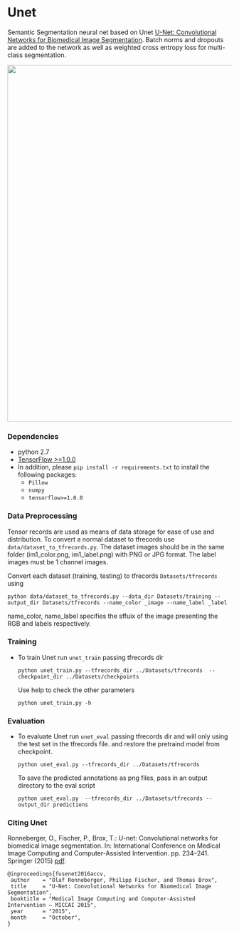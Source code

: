 # Unet
Semantic Segmentation neural net based on Unet [U-Net: Convolutional Networks for Biomedical Image Segmentation](https://arxiv.org/abs/1505.04597). Batch norms and dropouts are added to the network as well as weighted cross entropy loss for multi-class segmentation.

<img src="Images/framework.png" width="800px"/>

### Dependencies
- python 2.7
- [TensorFlow >=1.0.0](https://www.tensorflow.org/get_started/os_setup)
- In addition, please `pip install -r requirements.txt` to install the following packages:
    - `Pillow`
    - `numpy`
    - `tensorflow>=1.0.0`

### Data Preprocessing
Tensor records are used as means of data storage for ease of use and distribution. To convert a normal dataset to tfrecords use `data/dataset_to_tfrecords.py`. The dataset images should be in the same folder (im1_color.png, im1_label.png) with PNG or JPG format. The label images must be 1 channel images.

Convert each dataset (training, testing) to tfrecords `Datasets/tfrecords` using

  ```
  python data/dataset_to_tfrecords.py --data_dir Datasets/training --output_dir Datasets/tfrecords --name_color _image --name_label _label
  ```

name_color, name_label specifies the sffuix of the image presenting the RGB and labels respectively.

### Training
- To train Unet run `unet_train` passing tfrecords dir
   
    ```
    python unet_train.py --tfrecords_dir ../Datasets/tfrecords  --checkpoint_dir ../Datasets/checkpoints
    ```
  
  Use help to check the other parameters
    ```
    python unet_train.py -h
    ```

### Evaluation
- To evaluate Unet run `unet_eval` passing tfrecords dir
  and will only using the test set in the tfrecords file.
  and restore the pretraind model from checkpoint.

    ```
    python unet_eval.py --tfrecords_dir ../Datasets/tfrecords
    ```

    To save the predicted annotations as png files, pass in an output directory to the eval script

    ```
    python unet_eval.py  --tfrecords_dir ../Datasets/tfrecords --output_dir predictions
    ```

### Citing Unet
Ronneberger, O., Fischer, P., Brox, T.: U-net: Convolutional networks for biomedical
image segmentation. In: International Conference on Medical Image Computing
and Computer-Assisted Intervention. pp. 234–241. Springer (2015) [pdf](https://arxiv.org/abs/1505.04597).

    @inproceedings{fusenet2016accv,
     author    = "Olaf Ronneberger, Philipp Fischer, and Thomas Brox",
     title     = "U-Net: Convolutional Networks for Biomedical Image Segmentation",
     booktitle = "Medical Image Computing and Computer-Assisted Intervention – MICCAI 2015",
     year      = "2015",
     month     = "October",
    }
